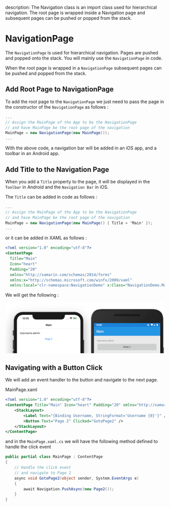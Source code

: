 description: The Navigation class is an import class used for hierarchical navigation. The root page is wrapped inside a Navigation page and subsequent pages can be pushed or popped from the stack.

# NavigationPage

The `NavigationPage` is used for hierarchical navigation. Pages are pushed and popped onto the stack. You will mainly use the `NavigationPage` in code.

When the root page is wrapped in a `NavigationPage` subsequent pages can be pushed and popped from the stack.

## Add Root Page to NavigationPage

To add the root page to the `NavigationPage` we just need to pass the page in the constructor of the `NavigationPage` as follows :

```csharp
...
// Assign the MainPage of the App to be the NavigationPage
// and have MainPage be the root page of the navigation
MainPage = new NavigationPage(new MainPage());
...
```

With the above code, a navigation bar will be added in an iOS app, and a toolbar in an Android app.

## Add Title to the Navigation Page

When you add a `Title` property to the page, it will be displayed in the `Toolbar` in Android and the `Navigation Bar` in iOS.

The `Title` can be added in code as follows : 

```csharp
...
// Assign the MainPage of the App to be the NavigationPage
// and have MainPage be the root page of the navigation
MainPage = new NavigationPage(new MainPage() { Title = 'Main' });
...
```

or it can be added in XAML as follows :

```xml
<?xml version="1.0" encoding="utf-8"?>
<ContentPage 
  Title="Main" 
  Icon="heart" 
  Padding="20" 
  xmlns="http://xamarin.com/schemas/2014/forms" 
  xmlns:x="http://schemas.microsoft.com/winfx/2009/xaml" 
  xmlns:local="clr-namespace:NavigationDemo" x:Class="NavigationDemo.MainPage">
```

We will get the following :

![Navigation Page](../images/pages/navigation-page.png)


## Navigating with a Button Click

We will add an event handler to the button and navigate to the next page.

MainPage.xaml

```xml
<?xml version="1.0" encoding="utf-8"?>
<ContentPage Title="Main" Icon="heart" Padding="20" xmlns="http://xamarin.com/schemas/2014/forms" xmlns:x="http://schemas.microsoft.com/winfx/2009/xaml" xmlns:local="clr-namespace:NavigationDemo" x:Class="NavigationDemo.MainPage">
    <StackLayout>
        <Label Text="{Binding Username, StringFormat='Username {0}'}" />
        <Button Text="Page 2" Clicked="GotoPage2" />
    </StackLayout>
</ContentPage>
```

and in the `MainPage.xaml.cs` we will have the following  method defined to handle the click event

```csharp
public partial class MainPage : ContentPage
{
    // Handle the click event
    // and navigate to Page 2
    async void GotoPage2(object sender, System.EventArgs e)
    {
        await Navigation.PushAsync(new Page2());
    }
}
```
